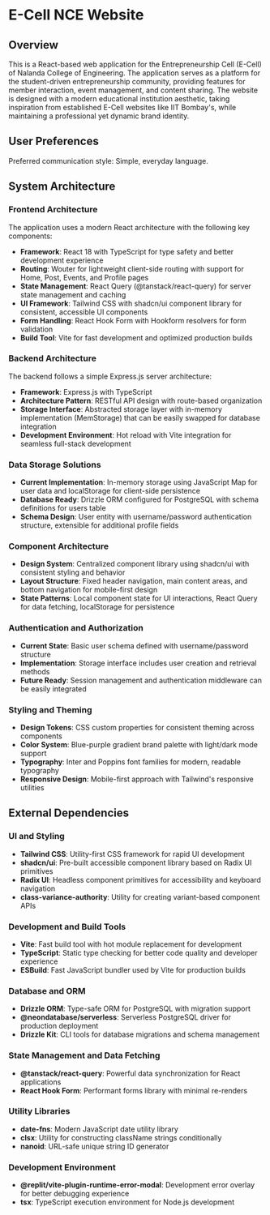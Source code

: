# E-Cell NCE Website

## Overview

This is a React-based web application for the Entrepreneurship Cell (E-Cell) of Nalanda College of Engineering. The application serves as a platform for the student-driven entrepreneurship community, providing features for member interaction, event management, and content sharing. The website is designed with a modern educational institution aesthetic, taking inspiration from established E-Cell websites like IIT Bombay's, while maintaining a professional yet dynamic brand identity.

## User Preferences

Preferred communication style: Simple, everyday language.

## System Architecture

### Frontend Architecture
The application uses a modern React architecture with the following key components:

- **Framework**: React 18 with TypeScript for type safety and better development experience
- **Routing**: Wouter for lightweight client-side routing with support for Home, Post, Events, and Profile pages
- **State Management**: React Query (@tanstack/react-query) for server state management and caching
- **UI Framework**: Tailwind CSS with shadcn/ui component library for consistent, accessible UI components
- **Form Handling**: React Hook Form with Hookform resolvers for form validation
- **Build Tool**: Vite for fast development and optimized production builds

### Backend Architecture
The backend follows a simple Express.js server architecture:

- **Framework**: Express.js with TypeScript
- **Architecture Pattern**: RESTful API design with route-based organization
- **Storage Interface**: Abstracted storage layer with in-memory implementation (MemStorage) that can be easily swapped for database integration
- **Development Environment**: Hot reload with Vite integration for seamless full-stack development

### Data Storage Solutions
- **Current Implementation**: In-memory storage using JavaScript Map for user data and localStorage for client-side persistence
- **Database Ready**: Drizzle ORM configured for PostgreSQL with schema definitions for users table
- **Schema Design**: User entity with username/password authentication structure, extensible for additional profile fields

### Component Architecture
- **Design System**: Centralized component library using shadcn/ui with consistent styling and behavior
- **Layout Structure**: Fixed header navigation, main content areas, and bottom navigation for mobile-first design
- **State Patterns**: Local component state for UI interactions, React Query for data fetching, localStorage for persistence

### Authentication and Authorization
- **Current State**: Basic user schema defined with username/password structure
- **Implementation**: Storage interface includes user creation and retrieval methods
- **Future Ready**: Session management and authentication middleware can be easily integrated

### Styling and Theming
- **Design Tokens**: CSS custom properties for consistent theming across components
- **Color System**: Blue-purple gradient brand palette with light/dark mode support
- **Typography**: Inter and Poppins font families for modern, readable typography
- **Responsive Design**: Mobile-first approach with Tailwind's responsive utilities

## External Dependencies

### UI and Styling
- **Tailwind CSS**: Utility-first CSS framework for rapid UI development
- **shadcn/ui**: Pre-built accessible component library based on Radix UI primitives
- **Radix UI**: Headless component primitives for accessibility and keyboard navigation
- **class-variance-authority**: Utility for creating variant-based component APIs

### Development and Build Tools
- **Vite**: Fast build tool with hot module replacement for development
- **TypeScript**: Static type checking for better code quality and developer experience
- **ESBuild**: Fast JavaScript bundler used by Vite for production builds

### Database and ORM
- **Drizzle ORM**: Type-safe ORM for PostgreSQL with migration support
- **@neondatabase/serverless**: Serverless PostgreSQL driver for production deployment
- **Drizzle Kit**: CLI tools for database migrations and schema management

### State Management and Data Fetching
- **@tanstack/react-query**: Powerful data synchronization for React applications
- **React Hook Form**: Performant forms library with minimal re-renders

### Utility Libraries
- **date-fns**: Modern JavaScript date utility library
- **clsx**: Utility for constructing className strings conditionally
- **nanoid**: URL-safe unique string ID generator

### Development Environment
- **@replit/vite-plugin-runtime-error-modal**: Development error overlay for better debugging experience
- **tsx**: TypeScript execution environment for Node.js development